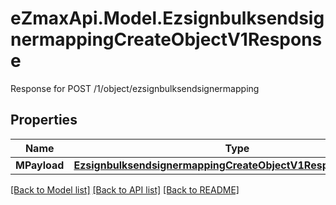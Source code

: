 # eZmaxApi.Model.EzsignbulksendsignermappingCreateObjectV1Response
Response for POST /1/object/ezsignbulksendsignermapping

## Properties

Name | Type | Description | Notes
------------ | ------------- | ------------- | -------------
**MPayload** | [**EzsignbulksendsignermappingCreateObjectV1ResponseMPayload**](EzsignbulksendsignermappingCreateObjectV1ResponseMPayload.md) |  | 

[[Back to Model list]](../README.md#documentation-for-models) [[Back to API list]](../README.md#documentation-for-api-endpoints) [[Back to README]](../README.md)

